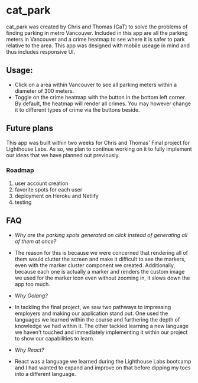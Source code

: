 # cat_park

cat_park was created by Chris and Thomas (CaT) to solve the problems of finding parking in metro Vancouver. Included in this app are all the parking meters in Vancouver and a crime heatmap to see where it is safer to park relative to the area. This app was designed with mobile useage in mind and thus includes responsive UI.

## Usage:

- Click on a area within Vancouver to see all parking meters within a diameter of 300 meters.
- Toggle on the crime heatmap with the button in the bottom left corner. By default, the heatmap will render all crimes. You may however change it to different types of crime via the buttons beside.

## Future plans

This app was built within two weeks for Chris and Thomas' Final project for Lighthouse Labs. As so, we plan to continue working on it to fully implement our ideas that we have planned out previously.

### Roadmap

1. user account creation
2. favorite spots for each user
3. deployment on Heroku and Netlify
4. testing

## FAQ

- <em> Why are the parking spots generated on click instead of generating all of them at once? </em>

* The reason for this is because we were concerned that rendering all of them would clutter the screen and make it difficult to see the markers, even with the marker cluster component we created. Additionally, because each one is actually a marker and renders the custom image we used for the marker icon even without zooming in, it slows down the app too much.

- <em> Why Golang? </em>

* In tackling the final project, we saw two pathways to impressing employers and making our application stand out. One used the languages we learned within the course and furthering the depth of knowledge we had within it. The other tackled learning a new language we haven't touched and immediately implementing it within our project to show our capabilities to learn.

- <em> Why React? </em>

* React was a language we learned during the Lighthouse Labs bootcamp and I had wanted to expand and improve on that before dipping my toes into a different language.
